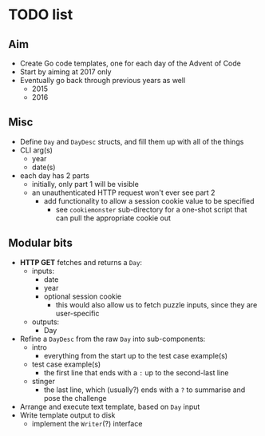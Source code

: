 # TODO list

## Aim

- Create Go code templates, one for each day of the Advent of Code
- Start by aiming at 2017 only
- Eventually go back through previous years as well
  - 2015
  - 2016

## Misc

- Define `Day` and `DayDesc` structs, and fill them up with all of the things
- CLI arg(s)
  - year
  - date(s)
- each day has 2 parts
  - initially, only part 1 will be visible
  - an unauthenticated HTTP request won't ever see part 2
    - add functionality to allow a session cookie value to be specified
      - see `cookiemonster` sub-directory for a one-shot script that can pull the appropriate cookie out

## Modular bits

- **HTTP GET** fetches and returns a `Day`:
  - inputs:
    - date
    - year
    - optional session cookie
      - this would also allow us to fetch puzzle inputs, since they are user-specific
  - outputs:
    - Day
- Refine a `DayDesc` from the raw `Day` into sub-components:
  - intro
    - everything from the start up to the test case example(s)
  - test case example(s)
    - the first line that ends with a `:` up to the second-last line
  - stinger
    - the last line, which (usually?) ends with a `?` to summarise and pose the challenge
- Arrange and execute text template, based on `Day` input
- Write template output to disk
  - implement the `Writer`(?) interface
